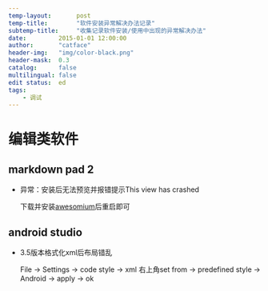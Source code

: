```yaml
---
temp-layout:       post
temp-title:        "软件安装异常解决办法记录"
subtemp-title:     "收集记录软件安装/使用中出现的异常解决办法"
date:         2015-01-01 12:00:00
author:       "catface"
header-img:   "img/color-black.png"
header-mask:  0.3
catalog:      false
multilingual: false
edit status:  ed
tags:
    - 调试
---
```


# 编辑类软件

## markdown pad 2

- 异常：安装后无法预览并报错提示This view has crashed

    下载并安装[awesomium](http://markdownpad.com/download/awesomium_v1.6.6_sdk_win.exe)后重启即可
    
## android studio

- 3.5版本格式化xml后布局错乱

    File -> Settings -> code style -> xml 右上角set from -> predefined style -> Android -> apply -> ok